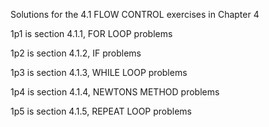Solutions for the 4.1 FLOW CONTROL exercises in Chapter 4

1p1 is section 4.1.1, FOR LOOP problems

1p2 is section 4.1.2, IF problems

1p3 is section 4.1.3, WHILE LOOP problems

1p4 is section 4.1.4, NEWTONS METHOD problems

1p5 is section 4.1.5, REPEAT LOOP problems
